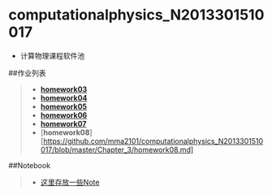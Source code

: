 # computationalphysics_N2013301510017
- 计算物理课程软件池

##作业列表
> - [**homework03**](https://github.com/mma2101/computationalphysics_N2013301510017/blob/master/homework03.md)
> - [**homework04**](https://github.com/mma2101/computationalphysics_N2013301510017/blob/master/homework04.md)
> - [**homework05**](https://github.com/mma2101/computationalphysics_N2013301510017/blob/master/Chapter_1/homework05.md)
> - [**homework06**](https://github.com/mma2101/computationalphysics_N2013301510017/blob/master/Chapter_2/homework06.md)
> - [**homework07**](https://github.com/mma2101/computationalphysics_N2013301510017/blob/master/Chapter_2/homework07.md)  
> - [**homework08**][https://github.com/mma2101/computationalphysics_N2013301510017/blob/master/Chapter_3/homework08.md]

##Notebook
> - [这里存放一些Note](https://github.com/mma2101/computationalphysics_N2013301510017/blob/master/Notebook.md)
